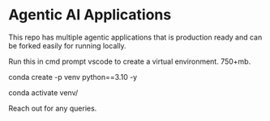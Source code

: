 # Agentic AI Applications

This repo has multiple agentic applications that is production ready and can be forked easily for running locally.

Run this in cmd prompt vscode to create a virtual environment. 750+mb.

conda create -p venv python==3.10 -y

conda activate venv/

Reach out for any queries.
